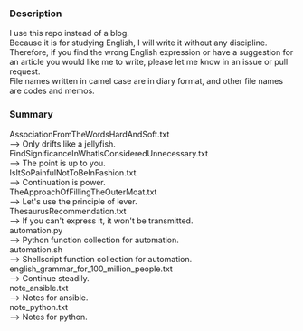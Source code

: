 ### Description
I use this repo instead of a blog.  
Because it is for studying English, I will write it without any discipline.  
Therefore, if you find the wrong English expression or have a suggestion for an article you would like me to write, please let me know in an issue or pull request.  
File names written in camel case are in diary format, and other file names are codes and memos.

### Summary

AssociationFromTheWordsHardAndSoft.txt  
  --> Only drifts like a jellyfish.  
FindSignificanceInWhatIsConsideredUnnecessary.txt  
  --> The point is up to you.  
IsItSoPainfulNotToBeInFashion.txt  
  --> Continuation is power.  
TheApproachOfFillingTheOuterMoat.txt  
  --> Let's use the principle of lever.  
ThesaurusRecommendation.txt  
  --> If you can't express it, it won't be transmitted.  
automation.py  
  --> Python function collection for automation.  
automation.sh  
  --> Shellscript function collection for automation.  
english_grammar_for_100_million_people.txt  
  --> Continue steadily.  
note_ansible.txt  
  --> Notes for ansible.  
note_python.txt  
  --> Notes for python.  